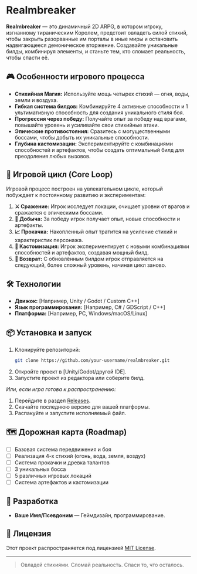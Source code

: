 # Realmbreaker
**Realmbreaker** — это динамичный 2D ARPG, в котором игроку, изгнанному тираническим Королем, предстоит овладеть силой стихий, чтобы закрыть разорванные им порталы в иные миры и остановить надвигающееся демоническое вторжение. Создавайте уникальные билды, комбинируя элементы, и станьте тем, кто сломает реальность, чтобы спасти её.

## 🎮 Особенности игрового процесса

*   **Стихийная Магия:** Используйте мощь четырех стихий — огня, воды, земли и воздуха.
*   **Гибкая система билдов:** Комбинируйте 4 активные способности и 1 ультимативную способность для создания уникального стиля боя.
*   **Прогрессия через победу:** Получайте опыт за победу над врагами, повышайте уровень и усиливайте свои стихийные атаки.
*   **Эпические противостояния:** Сразитесь с могущественными боссами, чтобы добыть их уникальные способности.
*   **Глубина кастомизации:** Экспериментируйте с комбинациями способностей и артефактов, чтобы создать оптимальный билд для преодоления любых вызовов.

## 🔄 Игровой цикл (Core Loop)

Игровой процесс построен на увлекательном цикле, который побуждает к постоянному развитию и экспериментам:

1.  **⚔️ Сражение:** Игрок исследует локации, очищает уровни от врагов и сражается с эпическими боссами.
2.  **🎁 Добыча:** За победу игрок получает опыт, новые способности и артефакты.
3.  **📈 Прокачка:** Накопленный опыт тратится на усиление стихий и характеристик персонажа.
4.  **🧪 Кастомизация:** Игрок экспериментирует с новыми комбинациями способностей и артефактов, создавая мощный билд.
5.  **🔄 Возврат:** С обновлённым билдом игрок отправляется на следующий, более сложный уровень, начиная цикл заново.

## 🛠️ Технологии

*   **Движок:** [Например, Unity / Godot / Custom C++]
*   **Язык программирования:** [Например, C# / GDScript / C++]
*   **Платформа:** [Например, PC, Windows/macOS/Linux]

## 📦 Установка и запуск

1.  Клонируйте репозиторий:
    ```bash
    git clone https://github.com/your-username/realmbreaker.git
    ```
2.  Откройте проект в [Unity/Godot/другой IDE].
3.  Запустите проект из редактора или соберите билд.

*Или, если игра готова к распространению:*

1.  Перейдите в раздел [Releases](https://github.com/your-username/realmbreaker/releases).
2.  Скачайте последнюю версию для вашей платформы.
3.  Распакуйте и запустите исполняемый файл.

## 🗺️ Дорожная карта (Roadmap)

- [ ] Базовая система передвижения и боя
- [ ] Реализация 4-х стихий (огонь, вода, земля, воздух)
- [ ] Система прокачки и древка талантов
- [ ] 3 уникальных босса
- [ ] 5 различных игровых локаций
- [ ] Система артефактов и кастомизации

## 👥 Разработка

*   **Ваше Имя/Псевдоним** — Геймдизайн, программирование.

## 📄 Лицензия

Этот проект распространяется под лицензией [MIT License](LICENSE).

---
> Овладей стихиями. Сломай реальность. Спаси то, что осталось.
